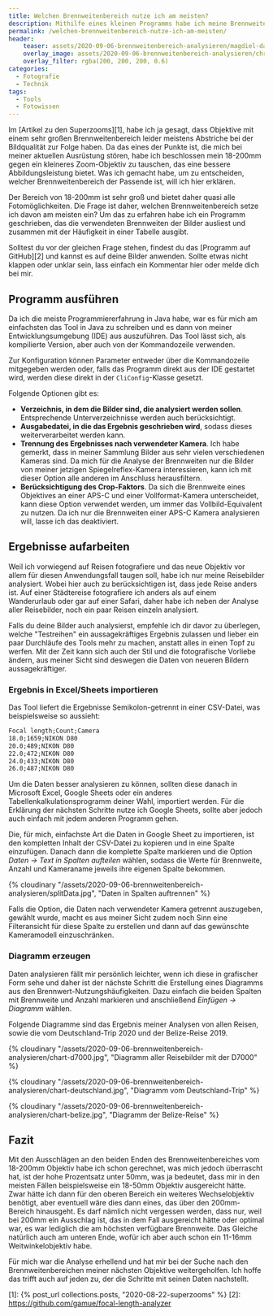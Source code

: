 ```yaml
---
title: Welchen Brennweitenbereich nutze ich am meisten?
description: Mithilfe eines kleinen Programms habe ich meine Brennweiten-Nutzung analysiert. Falls du das auch machen willst, findest du hier eine Anleitung.
permalink: /welchen-brennweitenbereich-nutze-ich-am-meisten/
header:
    teaser: assets/2020-09-06-brennweitenbereich-analysieren/magdiel-damas-sIUTqm5qu1I-unsplash.jpg
    overlay_image: assets/2020-09-06-brennweitenbereich-analysieren/chris-liverani-dBI_My696Rk-unsplash-c.jpg
    overlay_filter: rgba(200, 200, 200, 0.6)
categories:
  - Fotografie
  - Technik
tags:
  - Tools
  - Fotowissen
---
```


Im [Artikel zu den Superzooms][1], habe ich ja gesagt, dass Objektive mit einem sehr großen Brennweitenbereich leider 
meistens Abstriche bei der Bildqualität zur Folge haben. Da das eines der Punkte ist, 
die mich bei meiner aktuellen Ausrüstung stören, habe ich beschlossen mein 18-200mm gegen ein kleineres Zoom-Objektiv zu tauschen, 
das eine bessere Abbildungsleistung bietet. Was ich gemacht habe, um zu entscheiden, 
welcher Brennweitenbereich der Passende ist, will ich hier erklären.

Der Bereich von 18-200mm ist sehr groß und bietet daher quasi alle Fotomöglichkeiten. 
Die Frage ist daher, welchen Brennweitenbereich setze ich davon am meisten ein? Um das zu erfahren habe ich ein Programm geschrieben, 
das die verwendeten Brennweiten der Bilder ausliest und zusammen mit der Häufigkeit in einer Tabelle ausgibt.

Solltest du vor der gleichen Frage stehen, findest du das [Programm auf GitHub][2] und kannst es auf deine Bilder anwenden. 
Sollte etwas nicht klappen oder unklar sein, lass einfach ein Kommentar hier oder melde dich bei mir.

## Programm ausführen

Da ich die meiste Programmiererfahrung in Java habe, war es für mich am einfachsten das Tool in Java zu schreiben 
und es dann von meiner Entwicklungsumgebung (IDE) aus auszuführen. Das Tool lässt sich, als kompilierte Version, aber auch von der Kommandozeile verwenden.

Zur Konfiguration können Parameter entweder über die Kommandozeile mitgegeben werden oder, 
falls das Programm direkt aus der IDE gestartet wird, werden diese direkt in der `CliConfig`-Klasse gesetzt.

Folgende Optionen gibt es:

- **Verzeichnis, in dem die Bilder sind, die analysiert werden sollen**. Entsprechende Unterverzeichnisse werden auch berücksichtigt.
- **Ausgabedatei, in die das Ergebnis geschrieben wird**, sodass dieses weiterverarbeitet werden kann.
- **Trennung des Ergebnisses nach verwendeter Kamera**. 
    Ich habe gemerkt, dass in meiner Sammlung Bilder aus sehr vielen verschiedenen Kameras sind. 
    Da mich für die Analyse der Brennweiten nur die Bilder von meiner jetzigen Spiegelreflex-Kamera interessieren, 
    kann ich mit dieser Option alle anderen im Anschluss herausfiltern.
- **Berücksichtigung des Crop-Faktors**. Da sich die Brennweite eines Objektives an einer APS-C 
    und einer Vollformat-Kamera unterscheidet, kann diese Option verwendet werden, um immer das Vollbild-Equivalent zu nutzen. 
    Da ich nur die Brennweiten einer APS-C Kamera analysieren will, lasse ich das deaktiviert.

## Ergebnisse aufarbeiten

Weil ich vorwiegend auf Reisen fotografiere und das neue Objektiv vor allem für diesen Anwendungsfall taugen soll, 
habe ich nur meine Reisebilder analysiert. Wobei hier auch zu berücksichtigen ist, dass jede Reise anders ist. 
Auf einer Städtereise fotografiere ich anders als auf einem Wanderurlaub oder gar auf einer Safari, 
daher habe ich neben der Analyse aller Reisebilder, noch ein paar Reisen einzeln analysiert.

Falls du deine Bilder auch analysierst, empfehle ich dir davor zu überlegen, welche "Testreihen" ein aussagekräftiges Ergebnis zulassen 
und lieber ein paar Durchläufe des Tools mehr zu machen, anstatt alles in einen Topf zu werfen. 
Mit der Zeit kann sich auch der Stil und die fotografische Vorliebe ändern, 
aus meiner Sicht sind deswegen die Daten von neueren Bildern aussagekräftiger.

### Ergebnis in Excel/Sheets importieren

Das Tool liefert die Ergebnisse Semikolon-getrennt in einer CSV-Datei, was beispielsweise so aussieht:

```txt
Focal length;Count;Camera
18.0;1659;NIKON D80
20.0;489;NIKON D80
22.0;472;NIKON D80
24.0;433;NIKON D80
26.0;487;NIKON D80
```

Um die Daten besser analysieren zu können, sollten diese danach in Microsoft Excel, Google Sheets 
oder ein anderes Tabellenkalkulationsprogramm deiner Wahl, importiert werden. 
Für die Erklärung der nächsten Schritte nutze ich Google Sheets, sollte aber jedoch auch einfach mit jedem anderen Programm gehen.

Die, für mich, einfachste Art die Daten in Google Sheet zu importieren, ist den kompletten Inhalt der CSV-Datei zu kopieren 
und in eine Spalte einzufügen. Danach dann die komplette Spalte markieren und die Option *Daten -> Text in Spalten aufteilen* wählen, 
sodass die Werte für Brennweite, Anzahl und Kameraname jeweils ihre eigenen Spalte bekommen.

{% cloudinary "/assets/2020-09-06-brennweitenbereich-analysieren/splitData.jpg", "Daten in Spalten auftrennen" %}

Falls die Option, die Daten nach verwendeter Kamera getrennt auszugeben, gewählt wurde, 
macht es aus meiner Sicht zudem noch Sinn eine Filteransicht für diese Spalte zu erstellen 
und dann auf das gewünschte Kameramodell einzuschränken.

### Diagramm erzeugen

Daten analysieren fällt mir persönlich leichter, wenn ich diese in grafischer Form sehe 
und daher ist der nächste Schritt die Erstellung eines Diagramms aus den Brennwert-Nutzungshäufigkeiten. 
Dazu einfach die beiden Spalten mit Brennweite und Anzahl markieren und anschließend *Einfügen -> Diagramm* wählen.

Folgende Diagramme sind das Ergebnis meiner Analysen von allen Reisen, sowie die vom Deutschland-Trip 2020 und der Belize-Reise 2019.

{% cloudinary "/assets/2020-09-06-brennweitenbereich-analysieren/chart-d7000.jpg", "Diagramm aller Reisebilder mit der D7000" %}

{% cloudinary "/assets/2020-09-06-brennweitenbereich-analysieren/chart-deutschland.jpg", "Diagramm vom Deutschland-Trip" %}

{% cloudinary "/assets/2020-09-06-brennweitenbereich-analysieren/chart-belize.jpg", "Diagramm der Belize-Reise" %}

## Fazit

Mit den Ausschlägen an den beiden Enden des Brennweitenbereiches vom 18-200mm Objektiv habe ich schon gerechnet, 
was mich jedoch überrascht hat, ist der hohe Prozentsatz unter 50mm, was ja bedeutet, 
dass mir in den meisten Fällen beispielsweise ein 18-50mm Objektiv ausgereicht hätte. 
Zwar hätte ich dann für den oberen Bereich ein weiteres Wechselobjektiv benötigt, aber eventuell wäre dies dann eines, 
das über den 200mm-Bereich hinausgeht. Es darf nämlich nicht vergessen werden, dass nur, weil bei 200mm ein Ausschlag ist, 
das in dem Fall ausgereicht hätte oder optimal war, es war lediglich die am höchsten verfügbare Brennweite. 
Das Gleiche natürlich auch am unteren Ende, wofür ich aber auch schon ein 11-16mm Weitwinkelobjektiv habe.

Für mich war die Analyse erhellend und hat mir bei der Suche nach den Brennweitenbereichen meiner nächsten Objektive weitergeholfen. 
Ich hoffe das trifft auch auf jeden zu, der die Schritte mit seinen Daten nachstellt. 


[1]: {% post_url collections.posts, "2020-08-22-superzooms" %}
[2]: https://github.com/gamue/focal-length-analyzer
